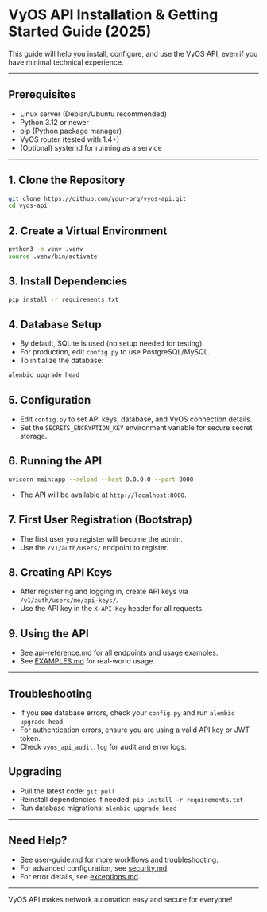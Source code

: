 # VyOS API Installation & Getting Started Guide (2025)

This guide will help you install, configure, and use the VyOS API, even if you have minimal technical experience.

---

## Prerequisites
- Linux server (Debian/Ubuntu recommended)
- Python 3.12 or newer
- pip (Python package manager)
- VyOS router (tested with 1.4+)
- (Optional) systemd for running as a service

---

## 1. Clone the Repository
```bash
git clone https://github.com/your-org/vyos-api.git
cd vyos-api
```

## 2. Create a Virtual Environment
```bash
python3 -m venv .venv
source .venv/bin/activate
```

## 3. Install Dependencies
```bash
pip install -r requirements.txt
```

## 4. Database Setup
- By default, SQLite is used (no setup needed for testing).
- For production, edit `config.py` to use PostgreSQL/MySQL.
- To initialize the database:
```bash
alembic upgrade head
```

## 5. Configuration
- Edit `config.py` to set API keys, database, and VyOS connection details.
- Set the `SECRETS_ENCRYPTION_KEY` environment variable for secure secret storage.

## 6. Running the API
```bash
uvicorn main:app --reload --host 0.0.0.0 --port 8000
```
- The API will be available at `http://localhost:8000`.

## 7. First User Registration (Bootstrap)
- The first user you register will become the admin.
- Use the `/v1/auth/users/` endpoint to register.

## 8. Creating API Keys
- After registering and logging in, create API keys via `/v1/auth/users/me/api-keys/`.
- Use the API key in the `X-API-Key` header for all requests.

## 9. Using the API
- See [api-reference.md](api-reference.md) for all endpoints and usage examples.
- See [EXAMPLES.md](EXAMPLES.md) for real-world usage.

---

## Troubleshooting
- If you see database errors, check your `config.py` and run `alembic upgrade head`.
- For authentication errors, ensure you are using a valid API key or JWT token.
- Check `vyos_api_audit.log` for audit and error logs.

## Upgrading
- Pull the latest code: `git pull`
- Reinstall dependencies if needed: `pip install -r requirements.txt`
- Run database migrations: `alembic upgrade head`

---

## Need Help?
- See [user-guide.md](user-guide.md) for more workflows and troubleshooting.
- For advanced configuration, see [security.md](security.md).
- For error details, see [exceptions.md](exceptions.md).

---

VyOS API makes network automation easy and secure for everyone!
